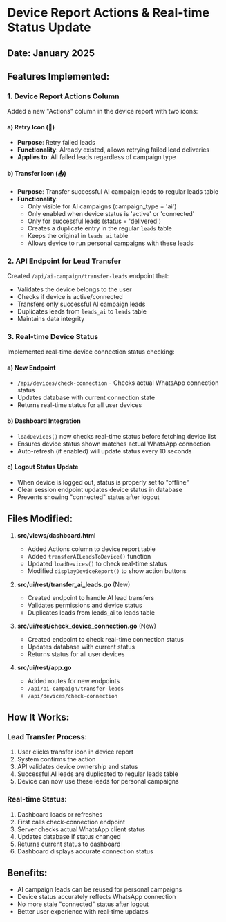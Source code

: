 # Device Report Actions & Real-time Status Update

## Date: January 2025

## Features Implemented:

### 1. Device Report Actions Column
Added a new "Actions" column in the device report with two icons:

#### a) Retry Icon (🔄)
- **Purpose**: Retry failed leads
- **Functionality**: Already existed, allows retrying failed lead deliveries
- **Applies to**: All failed leads regardless of campaign type

#### b) Transfer Icon (📤)
- **Purpose**: Transfer successful AI campaign leads to regular leads table
- **Functionality**: 
  - Only visible for AI campaigns (campaign_type = 'ai')
  - Only enabled when device status is 'active' or 'connected'
  - Only for successful leads (status = 'delivered')
  - Creates a duplicate entry in the regular `leads` table
  - Keeps the original in `leads_ai` table
  - Allows device to run personal campaigns with these leads

### 2. API Endpoint for Lead Transfer
Created `/api/ai-campaign/transfer-leads` endpoint that:
- Validates the device belongs to the user
- Checks if device is active/connected
- Transfers only successful AI campaign leads
- Duplicates leads from `leads_ai` to `leads` table
- Maintains data integrity

### 3. Real-time Device Status
Implemented real-time device connection status checking:

#### a) New Endpoint
- `/api/devices/check-connection` - Checks actual WhatsApp connection status
- Updates database with current connection state
- Returns real-time status for all user devices

#### b) Dashboard Integration
- `loadDevices()` now checks real-time status before fetching device list
- Ensures device status shown matches actual WhatsApp connection
- Auto-refresh (if enabled) will update status every 10 seconds

#### c) Logout Status Update
- When device is logged out, status is properly set to "offline"
- Clear session endpoint updates device status in database
- Prevents showing "connected" status after logout

## Files Modified:

1. **src/views/dashboard.html**
   - Added Actions column to device report table
   - Added `transferAILeadsToDevice()` function
   - Updated `loadDevices()` to check real-time status
   - Modified `displayDeviceReport()` to show action buttons

2. **src/ui/rest/transfer_ai_leads.go** (New)
   - Created endpoint to handle AI lead transfers
   - Validates permissions and device status
   - Duplicates leads from leads_ai to leads table

3. **src/ui/rest/check_device_connection.go** (New)
   - Created endpoint to check real-time connection status
   - Updates database with current status
   - Returns status for all user devices

4. **src/ui/rest/app.go**
   - Added routes for new endpoints
   - `/api/ai-campaign/transfer-leads`
   - `/api/devices/check-connection`

## How It Works:

### Lead Transfer Process:
1. User clicks transfer icon in device report
2. System confirms the action
3. API validates device ownership and status
4. Successful AI leads are duplicated to regular leads table
5. Device can now use these leads for personal campaigns

### Real-time Status:
1. Dashboard loads or refreshes
2. First calls check-connection endpoint
3. Server checks actual WhatsApp client status
4. Updates database if status changed
5. Returns current status to dashboard
6. Dashboard displays accurate connection status

## Benefits:
- AI campaign leads can be reused for personal campaigns
- Device status accurately reflects WhatsApp connection
- No more stale "connected" status after logout
- Better user experience with real-time updates
